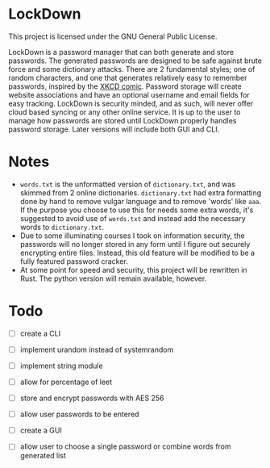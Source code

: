 # LockDown
This project is licensed under the GNU General Public License.

LockDown is a password manager that can both generate and store passwords. The generated passwords are designed to be safe against brute force and some dictionary attacks. There are 2 fundamental styles; one of random characters, and one that generates relatively easy to remember passwords, inspired by the [XKCD comic](https://xkcd.com/936/). Password storage will create website associations and have an optional username and email fields for easy tracking. LockDown is security minded, and as such, will never offer cloud based syncing or any other online service. It is up to the user to manage how passwords are stored until LockDown properly handles password storage. Later versions will include both GUI and CLI.

# Notes
- <code>words.txt</code> is the unformatted version of <code>dictionary.txt</code>, and was skimmed from 2 online dictionaries. <code>dictionary.txt</code> had extra formatting done by hand to remove vulgar language and to remove 'words' like <code>aaa</code>. If the purpose you choose to use this for needs some extra words, it's suggested to avoid use of <code>words.txt</code> and instead add the necessary words to <code>dictionary.txt</code>.
- Due to some illuminating courses I took on information security, the passwords will no longer stored in any form until I figure out securely encrypting entire files. Instead, this old feature will be modified to be a fully featured password cracker.
- At some point for speed and security, this project will be rewritten in Rust. The python version will remain available, however.

# Todo
- [ ] create a CLI
- [ ] implement urandom instead of systemrandom
- [ ] implement string module
- [ ] allow for percentage of leet
- [ ] store and encrypt passwords with AES 256
- [ ] allow user passwords to be entered
- [ ] create a GUI
- [ ] allow user to choose a single password or combine words from generated list

